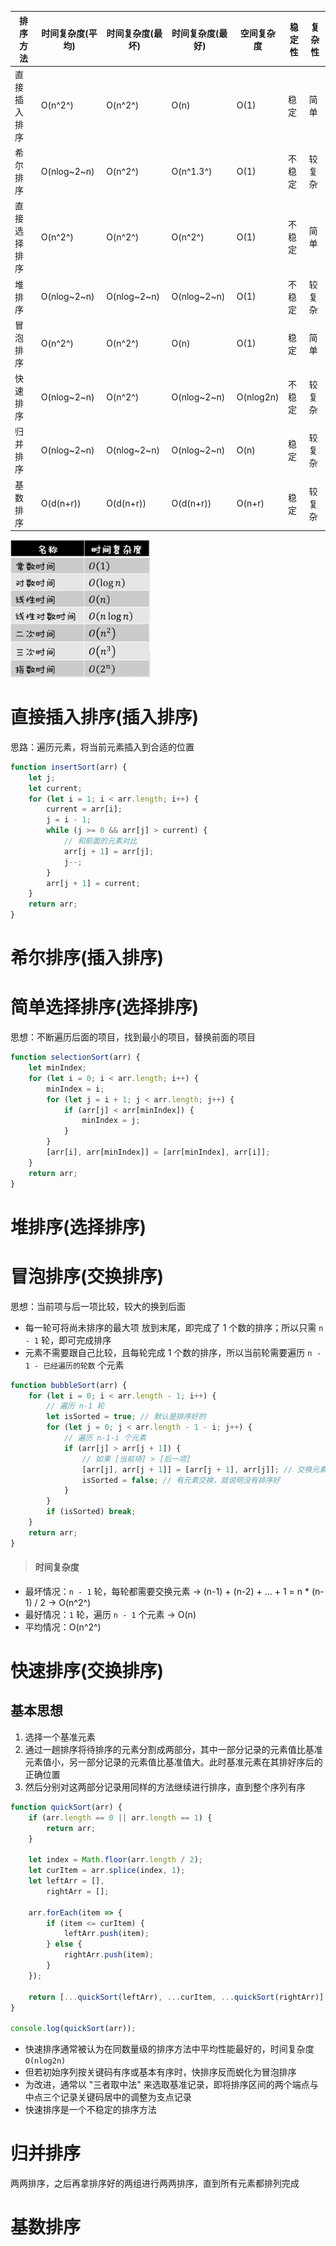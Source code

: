 | 排序方法     | 时间复杂度(平均) | 时间复杂度(最坏) | 时间复杂度(最好) | 空间复杂度 | 稳定性 | 复杂性 |
| ------------ | ---------------- | ---------------- | ---------------- | ---------- | ------ | ------ |
| 直接插入排序 | O(n^2^)          | O(n^2^)          | O(n)             | O(1)       | 稳定   | 简单   |
| 希尔排序     | O(nlog~2~n)      | O(n^2^)          | O(n^1.3^)        | O(1)       | 不稳定 | 较复杂 |
| 直接选择排序 | O(n^2^)          | O(n^2^)          | O(n^2^)          | O(1)       | 不稳定 | 简单   |
| 堆排序       | O(nlog~2~n)      | O(nlog~2~n)      | O(nlog~2~n)      | O(1)       | 不稳定 | 较复杂 |
| 冒泡排序     | O(n^2^)          | O(n^2^)          | O(n)             | O(1)       | 稳定   | 简单   |
| 快速排序     | O(nlog~2~n)      | O(n^2^)          | O(nlog~2~n)      | O(nlog2n)  | 不稳定 | 较复杂 |
| 归并排序     | O(nlog~2~n)      | O(nlog~2~n)      | O(nlog~2~n)      | O(n)       | 稳定   | 较复杂 |
| 基数排序     | O(d(n+r))        | O(d(n+r))        | O(d(n+r))        | O(n+r)     | 稳定   | 较复杂 |

<img src="picture/%E6%8E%92%E5%BA%8F/image-20220318114344737.png" alt="image-20220318114344737" style="zoom:80%;" />

# 直接插入排序(插入排序)

思路：遍历元素，将当前元素插入到合适的位置

```js
function insertSort(arr) {
    let j;
    let current;
    for (let i = 1; i < arr.length; i++) {
        current = arr[i];
        j = i - 1;
        while (j >= 0 && arr[j] > current) {
            // 和前面的元素对比
            arr[j + 1] = arr[j];
            j--;
        }
        arr[j + 1] = current;
    }
    return arr;
}
```

# 希尔排序(插入排序)

# 简单选择排序(选择排序)

思想：不断遍历后面的项目，找到最小的项目，替换前面的项目

```js
function selectionSort(arr) {
    let minIndex;
    for (let i = 0; i < arr.length; i++) {
        minIndex = i;
        for (let j = i + 1; j < arr.length; j++) {
            if (arr[j] < arr[minIndex]) {
                minIndex = j;
            }
        }
        [arr[i], arr[minIndex]] = [arr[minIndex], arr[i]];
    }
    return arr;
}
```

# 堆排序(选择排序)

# 冒泡排序(交换排序)

思想：当前项与后一项比较，较大的换到后面

-   每一轮可将尚未排序的最大项 放到末尾，即完成了 1 个数的排序；所以只需 `n - 1` 轮，即可完成排序
-   元素不需要跟自己比较，且每轮完成 1 个数的排序，所以当前轮需要遍历 `n - 1 - 已经遍历的轮数` 个元素

```js
function bubbleSort(arr) {
    for (let i = 0; i < arr.length - 1; i++) {
        // 遍历 n-1 轮
        let isSorted = true; // 默认是排序好的
        for (let j = 0; j < arr.length - 1 - i; j++) {
            // 遍历 n-1-i 个元素
            if (arr[j] > arr[j + 1]) {
                // 如果 [当前项] > [后一项]
                [arr[j], arr[j + 1]] = [arr[j + 1], arr[j]]; // 交换元素
                isSorted = false; // 有元素交换，就说明没有排序好
            }
        }
        if (isSorted) break;
    }
    return arr;
}
```

> #### 时间复杂度

-   最坏情况：`n - 1` 轮，每轮都需要交换元素 → (n-1) + (n-2) + … + 1 = n \* (n-1) / 2 → O(n^2^)
-   最好情况：`1` 轮，遍历 `n - 1` 个元素 → O(n)
-   平均情况：O(n^2^)

# 快速排序(交换排序)

## 基本思想

1. 选择一个基准元素
2. 通过一趟排序将待排序的元素分割成两部分，其中一部分记录的元素值比基准元素值小，另一部分记录的元素值比基准值大。此时基准元素在其排好序后的正确位置
3. 然后分别对这两部分记录用同样的方法继续进行排序，直到整个序列有序

```js
function quickSort(arr) {
    if (arr.length == 0 || arr.length == 1) {
        return arr;
    }

    let index = Math.floor(arr.length / 2);
    let curItem = arr.splice(index, 1);
    let leftArr = [],
        rightArr = [];

    arr.forEach(item => {
        if (item <= curItem) {
            leftArr.push(item);
        } else {
            rightArr.push(item);
        }
    });

    return [...quickSort(leftArr), ...curItem, ...quickSort(rightArr)];
}

console.log(quickSort(arr));
```

-   快速排序通常被认为在同数量级的排序方法中平均性能最好的，时间复杂度 `O(nlog2n)`
-   但若初始序列按关键码有序或基本有序时，快排序反而蜕化为冒泡排序
-   为改进，通常以 "三者取中法" 来选取基准记录，即将排序区间的两个端点与中点三个记录关键码居中的调整为支点记录
-   快速排序是一个不稳定的排序方法

# 归并排序

两两排序，之后再拿排序好的两组进行两两排序，直到所有元素都排列完成

# 基数排序

